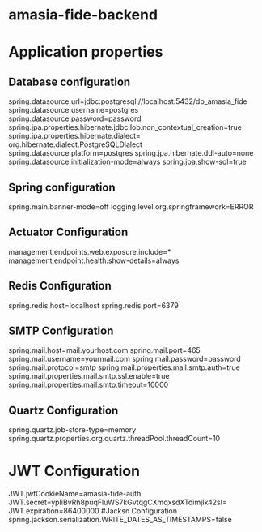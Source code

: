 # amasia-fide-backend

# Application properties


## Database configuration

spring.datasource.url=jdbc:postgresql://localhost:5432/db_amasia_fide
spring.datasource.username=postgres
spring.datasource.password=password
spring.jpa.properties.hibernate.jdbc.lob.non_contextual_creation=true
spring.jpa.properties.hibernate.dialect= org.hibernate.dialect.PostgreSQLDialect
spring.datasource.platform=postgres
spring.jpa.hibernate.ddl-auto=none
spring.datasource.initialization-mode=always
spring.jpa.show-sql=true

## Spring configuration

spring.main.banner-mode=off
logging.level.org.springframework=ERROR

## Actuator Configuration
management.endpoints.web.exposure.include=*
management.endpoint.health.show-details=always

## Redis Configuration
spring.redis.host=localhost
spring.redis.port=6379

## SMTP Configuration
spring.mail.host=mail.yourhost.com
spring.mail.port=465
spring.mail.username=yourmail.com
spring.mail.password=password
spring.mail.protocol=smtp
spring.mail.properties.mail.smtp.auth=true
spring.mail.properties.mail.smtp.ssl.enable=true
spring.mail.properties.mail.smtp.timeout=10000

## Quartz Configuration
spring.quartz.job-store-type=memory
spring.quartz.properties.org.quartz.threadPool.threadCount=10

# JWT Configuration
JWT.jwtCookieName=amasia-fide-auth
JWT.secret=ypIiBvRh8puqFluWS7kGvtqgCXmqxsdXTdimjIk42sI=
JWT.expiration=86400000
#Jacksn Configuration
spring.jackson.serialization.WRITE_DATES_AS_TIMESTAMPS=false
